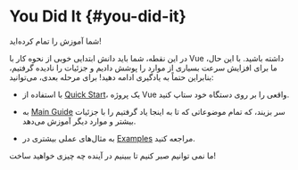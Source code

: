 # You Did It {#you-did-it}

شما آموزش را تمام کرده‌اید!

در این نقطه، شما باید دانش ابتدایی خوبی از نحوه کار با Vue داشته باشید. با این حال، ما برای افزایش سرعت بسیاری از موارد را پوشش دادیم و جزئیات را نادیده گرفتیم، بنابراین حتماً به یادگیری ادامه دهید! برای مرحله بعدی، می‌توانید:

- با استفاده از [Quick Start](/guide/quick-start)، یک پروژه Vue واقعی را بر روی دستگاه خود ستاپ کنید.

- به [Main Guide](/guide/essentials/application) سر بزیند، که تمام موضوعاتی که تا به اینجا یاد گرفتیم را با جزئیات بیشتر و موارد دیگر آموزش می‌دهد.

- به مثال‌های عملی بیشتری در [Examples](/examples/) مراجعه کنید.

ما نمی توانیم صبر کنیم تا ببینیم در آینده چه چیزی خواهید ساخت!
